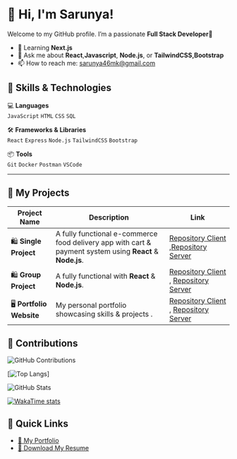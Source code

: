 # 👋 Hi, I'm Sarunya!

Welcome to my GitHub profile. I’m a passionate **Full Stack Developer**🎉

- 🌱 Learning **Next.js** 
- 💬 Ask me about **React**,**Javascript**, **Node.js**, or **TailwindCSS,Bootstrap**
- 📫 How to reach me: [sarunya46mk@gmail.com](https://mail.google.com/mail/?view=cm&fs=1&to=sarunya46mk@gmail.com)
  
## 🚀 Skills & Technologies

💻 **Languages**  
`JavaScript` `HTML` `CSS` `SQL`

🛠️ **Frameworks & Libraries**  
`React` `Express` `Node.js` `TailwindCSS` `Bootstrap`

📦 **Tools**  
`Git` `Docker` `Postman` `VSCode`

---

## 🌟 My Projects

| Project Name                    | Description                                                                                  | Link                                   |
|---------------------------------|----------------------------------------------------------------------------------------------|----------------------------------------|
| 🛍️ **Single Project**       | A fully functional e-commerce food delivery app with cart & payment system using **React** & **Node.js**.  | [Repository Client](https://github.com/Sarunyamk/Single_Project_restaurant-client) ,[Repository Server](https://github.com/Sarunyamk/Single_Project_restaurant-server)|
| 🛍️ **Group Project**             |  A fully functional with  **React** & **Node.js**.                            | [Repository Client](https://github.com/Sarunyamk/Friend_Pow_Client) , [Repository Server](https://github.com/Sarunyamk/Friend_Pow_Server)|
| 🖥️ **Portfolio Website**          | My personal portfolio showcasing skills & projects .       | [Repository Client](https://github.com/Sarunyamk/My_Portfolio_client)  , [Repository Server](https://github.com/Sarunyamk/My_Portfolio_server)  |

## 🌟 Contributions
![GitHub Contributions](https://github-readme-streak-stats.herokuapp.com/?user=Sarunyamk)

[![Top Langs](https://github-readme-stats.vercel.app/api/top-langs/?username=Sarunyamk&layout=donut-vertical)]

![GitHub Stats](https://github-readme-stats.vercel.app/api?username=Sarunyamk&show_icons=true&theme=tokyonight)  

[![WakaTime stats](https://github-readme-stats.vercel.app/api/wakatime?username=SarunyaMnk)](https://wakatime.com/@SarunyaMnk)


## 🔗 Quick Links
- [🌟 My Portfolio](https://sarunyamk-portfolio.com)
- [📁 Download My Resume](https://res.cloudinary.com/mnksarunya/image/upload/w_400/v1731987143/dwr9pdaeufsphgmqydby.png)
